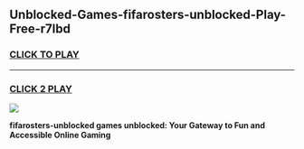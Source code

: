 
## Unblocked-Games-fifarosters-unblocked-Play-Free-r7lbd
<h3>
<a href="https://premium76.site?title=fifarosters-unblocked&ref=18A1">CLICK TO PLAY</a></h3>
<hr>

<h3>
<a href="https://premium76.site?title=fifarosters-unblocked&ref=18A1">CLICK 2 PLAY</a>
  
</h3>

<a href="https://premium76.site?title=fifarosters-unblocked&ref=18A1"><img src="https://clearcache.store/games.png"></a>


**fifarosters-unblocked games unblocked: Your Gateway to Fun and Accessible Online Gaming**
